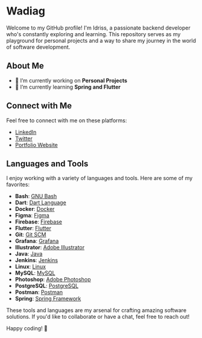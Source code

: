 # Wadiag

Welcome to my GitHub profile! I'm Idriss, a passionate backend developer who's constantly exploring and learning. This repository serves as my playground for personal projects and a way to share my journey in the world of software development.

## About Me

- 🔭 I’m currently working on **Personal Projects**
- 🌱 I’m currently learning **Spring and Flutter**

## Connect with Me

Feel free to connect with me on these platforms:

- [LinkedIn](https://www.linkedin.com/in/yourlinkedinprofile)
- [Twitter](https://twitter.com/yourtwitterhandle)
- [Portfolio Website](https://www.yourwebsite.com)

## Languages and Tools

I enjoy working with a variety of languages and tools. Here are some of my favorites:

- **Bash**: [GNU Bash](https://www.gnu.org/software/bash/)
- **Dart**: [Dart Language](https://dart.dev)
- **Docker**: [Docker](https://www.docker.com/)
- **Figma**: [Figma](https://www.figma.com/)
- **Firebase**: [Firebase](https://firebase.google.com/)
- **Flutter**: [Flutter](https://flutter.dev)
- **Git**: [Git SCM](https://git-scm.com/)
- **Grafana**: [Grafana](https://grafana.com)
- **Illustrator**: [Adobe Illustrator](https://www.adobe.com/in/products/illustrator.html)
- **Java**: [Java](https://www.java.com)
- **Jenkins**: [Jenkins](https://www.jenkins.io)
- **Linux**: [Linux](https://www.linux.org/)
- **MySQL**: [MySQL](https://www.mysql.com/)
- **Photoshop**: [Adobe Photoshop](https://www.photoshop.com/en)
- **PostgreSQL**: [PostgreSQL](https://www.postgresql.org)
- **Postman**: [Postman](https://postman.com)
- **Spring**: [Spring Framework](https://spring.io/)

These tools and languages are my arsenal for crafting amazing software solutions. If you'd like to collaborate or have a chat, feel free to reach out!

Happy coding! 🚀

